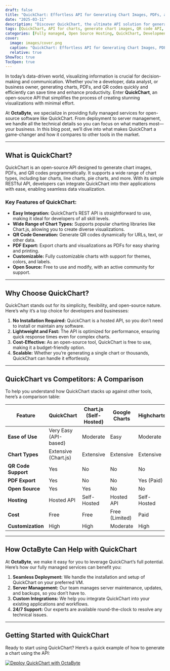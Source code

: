 ```yaml
---
draft: false
title: "QuickChart: Effortless API for Generating Chart Images, PDFs, and QR Codes"
date: "2025-03-11"
description: "Discover QuickChart, the ultimate API solution for generating chart images, PDFs, and QR codes effortlessly. Learn how QuickChart simplifies data visualization and integration, and explore how it compares to other tools in the market."
tags: [QuickChart, API for charts, generate chart images, QR code API, PDF chart generator, data visualization tools, open source charting tools, QuickChart vs competitors, chart generation API, OctaByte managed services]
categories: [Fully managed, Open Source Hosting, QuickChart, Development, Dev Tools]
cover:
  image: images/cover.png
  caption: "QuickChart: Effortless API for Generating Chart Images, PDFs, and QR Codes"
  relative: true
ShowToc: true
TocOpen: true
---
```



In today’s data-driven world, visualizing information is crucial for decision-making and communication. Whether you're a developer, data analyst, or business owner, generating charts, PDFs, and QR codes quickly and efficiently can save time and enhance productivity. Enter **QuickChart**, an open-source API that simplifies the process of creating stunning visualizations with minimal effort.

At **OctaByte**, we specialize in providing fully managed services for open-source software like QuickChart. From deployment to server management, we handle all the technical details so you can focus on what matters most—your business. In this blog post, we’ll dive into what makes QuickChart a game-changer and how it compares to other tools in the market.

---

## What is QuickChart?

QuickChart is an open-source API designed to generate chart images, PDFs, and QR codes programmatically. It supports a wide range of chart types, including bar charts, line charts, pie charts, and more. With its simple RESTful API, developers can integrate QuickChart into their applications with ease, enabling seamless data visualization.

### Key Features of QuickChart:
- **Easy Integration:** QuickChart’s REST API is straightforward to use, making it ideal for developers of all skill levels.
- **Wide Range of Chart Types:** Supports popular charting libraries like Chart.js, allowing you to create diverse visualizations.
- **QR Code Generation:** Generate QR codes dynamically for URLs, text, or other data.
- **PDF Export:** Export charts and visualizations as PDFs for easy sharing and printing.
- **Customizable:** Fully customizable charts with support for themes, colors, and labels.
- **Open Source:** Free to use and modify, with an active community for support.

---

## Why Choose QuickChart?

QuickChart stands out for its simplicity, flexibility, and open-source nature. Here’s why it’s a top choice for developers and businesses:

1. **No Installation Required:** QuickChart is a hosted API, so you don’t need to install or maintain any software.
2. **Lightweight and Fast:** The API is optimized for performance, ensuring quick response times even for complex charts.
3. **Cost-Effective:** As an open-source tool, QuickChart is free to use, making it a budget-friendly option.
4. **Scalable:** Whether you’re generating a single chart or thousands, QuickChart can handle it effortlessly.

---

## QuickChart vs Competitors: A Comparison

To help you understand how QuickChart stacks up against other tools, here’s a comparison table:

| Feature                | QuickChart               | Chart.js (Self-Hosted) | Google Charts           | Highcharts              |
|------------------------|--------------------------|------------------------|-------------------------|-------------------------|
| **Ease of Use**        | Very Easy (API-based)    | Moderate               | Easy                    | Moderate                |
| **Chart Types**        | Extensive (Chart.js)     | Extensive              | Extensive               | Extensive               |
| **QR Code Support**    | Yes                      | No                     | No                      | No                      |
| **PDF Export**         | Yes                      | No                     | No                      | Yes (Paid)              |
| **Open Source**        | Yes                      | Yes                    | No                      | No                      |
| **Hosting**            | Hosted API               | Self-Hosted            | Hosted API              | Self-Hosted             |
| **Cost**               | Free                     | Free                   | Free (Limited)          | Paid                    |
| **Customization**      | High                     | High                   | Moderate                | High                    |

---

## How OctaByte Can Help with QuickChart

At **OctaByte**, we make it easy for you to leverage QuickChart’s full potential. Here’s how our fully managed services can benefit you:

1. **Seamless Deployment:** We handle the installation and setup of QuickChart on your preferred VM.
2. **Server Management:** Our team manages server maintenance, updates, and backups, so you don’t have to.
3. **Custom Integrations:** We help you integrate QuickChart into your existing applications and workflows.
4. **24/7 Support:** Our experts are available round-the-clock to resolve any technical issues.

---

## Getting Started with QuickChart

Ready to start using QuickChart? Here’s a quick example of how to generate a chart using the API:

[![Deploy QuickChart with OctaByte](/images/deploy-on-octabyte.png)](https://octabyte.io/fully-managed-open-source-services/development/dev-tools/quickchart)